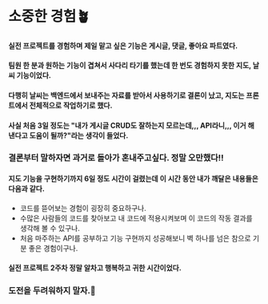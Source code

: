 # 소중한 경험🪴

#### 실전 프로젝트를 경험하며 제일 맡고 싶은 기능은 게시글, 댓글, 좋아요 파트였다. 
#### 팀원 한 분과 원하는 기능이 겹쳐서 사다리 타기를 했는데 한 번도 경험하지 못한 지도, 날씨 기능이었다. 
#### 다행히 날씨는 백엔드에서 보내주는 자료를 받아서 사용하기로 결론이 났고, 지도는 프론트에서 전체적으로 작업하기로 했다. 
#### 사실 처음 3일 정도는 "내가 게시글 CRUD도 잘하는지 모르는데,,, API라니,,, 이거 해낸다고 도움이 될까?"라는 생각이 들었다.

### 결론부터 말하자면 과거로 돌아가 혼내주고싶다. 정말 오만했다!! 

#### 지도 기능을 구현하기까지 6일 정도 시간이 걸렸는데 이 시간 동안 내가 깨달은 내용들은 다음과 같다. 

- 코드를 뜯어보는 경험이 굉장히 중요하구나. 
- 수많은 사람들의 코드를 찾아보고 내 코드에 적용시켜보며 이 코드의 작동 결과를 생각해 볼 수 있구나.
- 처음 마주하는 API를 공부하고 기능 구현까지 성공해보니 벽 하나를 넘은 참으로 기분 좋은 경험이구나.

#### 실전 프로젝트 2주차 정말 알차고 행복하고 귀한 시간이었다. 
### 도전을 두려워하지 말자.👊
